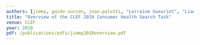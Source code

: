 ```yaml
---
authors: [jimmy, guido-zuccon, joao-palotti, "Lorraine Goeuriot", "Liadh Kelly"]
title: "Overview of the CLEF 2018 Consumer Health Search Task"
venue: CLEF
year: 2018
pdf: /publications/pdfs/jimmy2018overview.pdf
---
```

